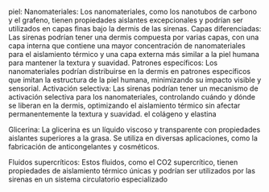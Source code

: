 piel: Nanomateriales: Los nanomateriales, como los nanotubos de carbono y el grafeno, tienen propiedades aislantes excepcionales y podrían ser utilizados en capas finas bajo la dermis de las sirenas.
Capas diferenciadas: Las sirenas podrían tener una dermis compuesta por varias capas, con una capa interna que contiene una mayor concentración de nanomateriales para el aislamiento térmico y una capa externa más similar a la piel humana para mantener la textura y suavidad.
Patrones específicos: Los nanomateriales podrían distribuirse en la dermis en patrones específicos que imitan la estructura de la piel humana, minimizando su impacto visible y sensorial.
Activación selectiva: Las sirenas podrían tener un mecanismo de activación selectiva para los nanomateriales, controlando cuándo y dónde se liberan en la dermis, optimizando el aislamiento térmico sin afectar permanentemente la textura y suavidad.
el colágeno y elastina

Glicerina: La glicerina es un líquido viscoso y transparente con propiedades aislantes superiores a la grasa. Se utiliza en diversas aplicaciones, como la fabricación de anticongelantes y cosméticos.

Fluidos supercríticos: Estos fluidos, como el CO2 supercrítico, tienen propiedades de aislamiento térmico únicas y podrían ser utilizados por las sirenas en un sistema circulatorio especializado